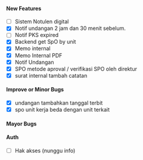 #### New Features
<!-- ----- new feature -->
- [ ] Sistem Notulen digital
- [x] Notif undangan 2 jam dan 30 menit sebelum.
- [ ] Notif PKS expired
- [x] Backend get SpO by unit
- [x] Memo internal
- [x] Memo Internal PDF
- [x] Notif Undangan
- [x] SPO metode aproval / verifikasi SPO oleh direktur
- [x] surat internal tambah catatan

#### Improve or Minor Bugs
<!-- ----- minor bug -->
- [x] undangan tambahkan tanggal terbit
- [x] spo unit kerja beda dengan unit terkait

#### Mayor Bugs
<!-- ----- mayor bug -->

#### Auth 
<!-- ----- Authorization -->
- [ ] Hak akses (nunggu info)
